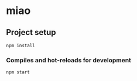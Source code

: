 # miao

## Project setup
```
npm install
```

### Compiles and hot-reloads for development
```
npm start
```

